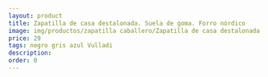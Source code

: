 ```yaml
---
layout: product
title: Zapatilla de casa destalonada. Suela de goma. Forro nórdico
image: img/productos/zapatilla caballero/Zapatilla de casa destalonada. Suela de goma. Forro nórdico=29=negro gris azul Vulladi.webp
price: 29
tags: negro gris azul Vulladi
description: 
order: 0
---
```

